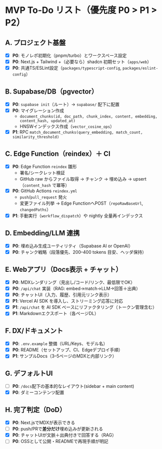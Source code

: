 # MVP To-Do リスト（優先度 P0 > P1 > P2）

## A. プロジェクト基盤
- [x] **P0**: モノレポ初期化（pnpm/turbo）とワークスペース設定
- [x] **P0**: Next.js + Tailwind +（必要なら）shadcn 初期セット（`apps/web`）
- [x] **P0**: 共通TS/ESLint設定（`packages/typescript-config`, `packages/eslint-config`）

## B. Supabase/DB（pgvector）
- [x] **P0**: `supabase init`（ルート）→ `supabase/` 配下に配置
- [x] **P0**: マイグレーション作成  
  - `document_chunks(id, doc_path, chunk_index, content, embedding, content_hash, updated_at)`
  - HNSWインデックス作成（`vector_cosine_ops`）
- [x] **P1**: RPC `match_document_chunks(query_embedding, match_count, similarity_threshold)`

## C. Edge Function（reindex）＋ CI
- [x] **P0**: Edge Function `reindex` 雛形  
  - 署名/シークレット検証  
  - GitHub raw からファイル取得 → チャンク → 埋め込み → upsert（`content_hash` で冪等）
- [x] **P0**: GitHub Actions `reindex.yml`  
  - `push`/`pull_request` 発火  
  - 変更ファイル列挙 → Edge FunctionへPOST（`repoRawBaseUrl`, `changedPaths`）
- [x] **P1**: 手動実行（`workflow_dispatch`）や nightly 全量再インデックス

## D. Embedding/LLM 連携
- [x] **P0**: 埋め込み生成ユーティリティ（Supabase AI or OpenAI）  
- [x] **P0**: チャンク戦略（段落優先、200–400 tokens 目安、ヘッダ保持）

## E. Webアプリ（Docs表示 + チャット）
- [x] **P0**: MDXレンダリング（見出し/コード/リンク、最低限でOK）
- [x] **P0**: `/api/chat` 実装（RAG: embed→match→LLM→回答＋出典）
- [x] **P0**: チャットUI（入力、履歴、引用元リンク表示）
- [x] **P1**: Vercel AI SDK を導入し、ストリーミング応答に対応
- [x] **P1**: `/api/chat` を AI SDK ベースにリファクタリング（トークン管理含む）
- [x] **P1**: Markdownエクスポート（各ページDL）

## F. DX/ドキュメント
- [x] **P0**: `.env.example` 整備（URL/Keys、モデル名）
- [x] **P0**: README（セットアップ、CI、Edgeデプロイ手順）
- [x] **P1**: サンプルDocs（3–5ページのMDXと内部リンク）

## G. デフォルトUI
- [ ] **P0**: `/docs`配下の基本的なレイアウト(sidebar + main content)
- [x] **P0**: ダミーコンテンツ配置

## H. 完了判定（DoD）
- [x] **P0**: Next.jsでMDXが表示できる
- [ ] **P0**: push/PRで**差分だけ**埋め込みが更新される
- [x] **P0**: チャットUIが文脈＋出典付きで回答する（RAG）
- [ ] **P0**: OSSとして公開・READMEで再現手順が明記
